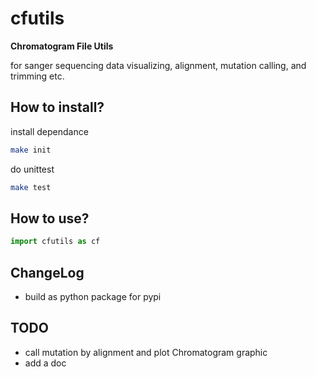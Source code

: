 # cfutils

**Chromatogram File Utils**

for sanger sequencing data visualizing, alignment, mutation calling, and trimming etc.


## How to install?

install dependance

```bash
make init
```

do unittest

```bash
make test
```

## How to use?
 
```python
import cfutils as cf

```

## ChangeLog

- build as python package for pypi

## TODO

- call mutation by alignment and plot Chromatogram graphic
- add a doc
